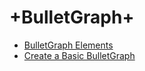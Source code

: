 # +**BulletGraph**+
* [BulletGraph Elements](BulletGraph-Elements)
* [Create a Basic BulletGraph](Create-a-Basic-BulletGraph)